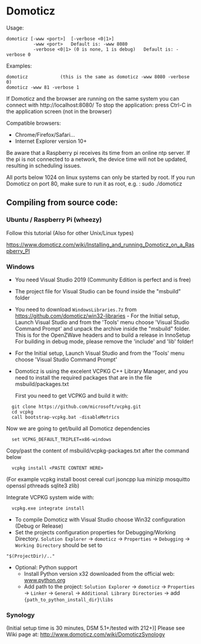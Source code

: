 # Domoticz

Usage:
```
domoticz [-www <port>]  [-verbose <0|1>]
          -www <port>   Default is: -www 8080
          -verbose <0|1> (0 is none, 1 is debug)   Default is: -verbose 0
```

Examples:
```
domoticz            (this is the same as domoticz -www 8080 -verbose 0)
domoticz -www 81 -verbose 1
```

If Domoticz and the browser are running on the same system you can connect with http://localhost:8080/
To stop the application: press Ctrl-C in the application screen (not in the browser)

Compatible browsers:
* Chrome/Firefox/Safari...
* Internet Explorer version 10+

Be aware that a Raspberry pi receives its time from an online ntp server.
If the pi is not connected to a network, the device time will not be updated, resulting in scheduling issues. 

All ports below 1024 on linux systems can only be started by root.
If you run Domoticz on port 80, make sure to run it as root, e.g. : sudo ./domoticz

Compiling from source code:
---------------------------
### Ubuntu / Raspberry Pi (wheezy)
Follow this tutorial (Also for other Unix/Linux types)

https://www.domoticz.com/wiki/Installing_and_running_Domoticz_on_a_Raspberry_PI

### Windows
- You need Visual Studio 2019 (Community Edition is perfect and is free)
- The project file for Visual Studio can be found inside the "msbuild" folder
- You need to download `WindowsLibraries.7z` from https://github.com/domoticz/win32-libraries	- For the Initial setup, Launch Visual Studio and from the 'Tools' menu choose 'Visual Studio Command Prompt'
  and unpack the archive inside the "msbuild" folder.
  This is for the OpenZWave headers and to build a release in InnoSetup
  For building in debug mode, please remove the 'include' and 'lib' folder!
- For the Initial setup, Launch Visual Studio and from the 'Tools' menu choose 'Visual Studio Command Prompt'
- Domoticz is using the excelent VCPKG C++ Library Manager, and you need to install the required packages that are in the file msbuild/packages.txt

  First you need to get VCPKG and build it with:
```
  git clone https://github.com/microsoft/vcpkg.git
  cd vcpkg
  call bootstrap-vcpkg.bat -disableMetrics
```
  Now we are going to get/build all Domoticz dependencies
```
  set VCPKG_DEFAULT_TRIPLET=x86-windows
```  
  Copy/past the content of msbuild/vcpkg-packages.txt after the command below
```  
  vcpkg install <PASTE CONTENT HERE>
```  
  (For example vcpkg install boost cereal curl jsoncpp lua minizip mosquitto openssl pthreads sqlite3 zlib)

  Integrate VCPKG system wide with:
```  
  vcpkg.exe integrate install
```

- To compile Domoticz with Visual Studio choose Win32 configuration (Debug or Release)
- Set the projects configuration properties for Debugging/Working Directory. 
`Solution Explorer` -> `domoticz` -> `Properties` -> `Debugging` -> `Working Directory` should be set to 
```
"$(ProjectDir)/.."
```
- Optional: Python support
  - Install Python version x32 downloaded from the official web: www.python.org
  - Add path to the project: `Solution Explorer` -> `domoticz` -> `Properties` -> `Linker` -> `General` -> `Additional Library Directories` -> add `{path_to_python_install_dir}\libs`

### Synology

(Initial setup time is 30 minutes, DSM 5.1+/tested with 212+)]
Please see Wiki page at: http://www.domoticz.com/wiki/DomoticzSynology
